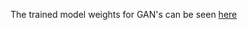 The trained model weights for GAN's can be seen [here](https://drive.google.com/drive/folders/16hP4uFDpw9KPMWIR4rgUNi-LXriSCJxm?usp=share_link)

